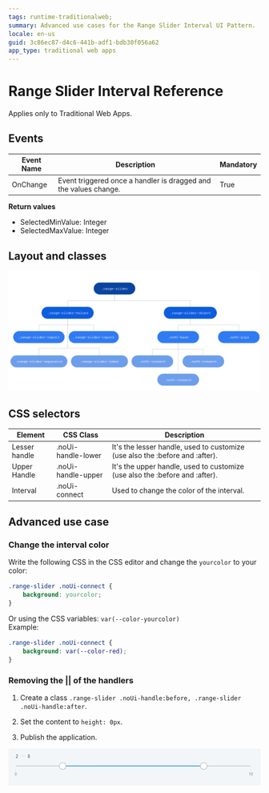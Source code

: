 ```yaml
---
tags: runtime-traditionalweb;
summary: Advanced use cases for the Range Slider Interval UI Pattern.
locale: en-us
guid: 3c86ec87-d4c6-441b-adf1-bdb30f056a62
app_type: traditional web apps
---
```


# Range Slider Interval Reference

<div class="info" markdown="1">

Applies only to Traditional Web Apps.

</div>

## Events

| **Event Name** |  **Description** |  **Mandatory**  |
| ---|---|--- |  
| OnChange | Event triggered once a handler is dragged and the values change.  |  True  |

**Return values**

* SelectedMinValue: Integer
* SelectedMaxValue: Integer
  
## Layout and classes

![](images/rangesliderinterval-3-diag.png)

## CSS selectors

| **Element** |  **CSS Class** |  **Description**  |
| ---|---|---  
| Lesser handle |  .noUi-handle-lower |  It's the lesser handle, used to customize (use also the :before and :after).  |
| Upper Handle  |  .noUi-handle-upper  |  It's the upper handle, used to customize (use also the :before and :after). |
| Interval  |  .noUi-connect  |  Used to change the color of the interval.  |
  
## Advanced use case

### Change the interval color

Write the following CSS in the CSS editor and change the `yourcolor` to your color:

```css
.range-slider .noUi-connect {
    background: yourcolor;
}
```

Or using the CSS variables: `var(--color-yourcolor)`  
Example:  

```css
.range-slider .noUi-connect {
    background: var(--color-red);
}
```

### Removing the || of the handlers

1. Create a class `.range-slider .noUi-handle:before, .range-slider .noUi-handle:after`.

1. Set the content to `height: 0px`.

1. Publish the application.

![](images/rangesliderinterval-5-ss.png)
